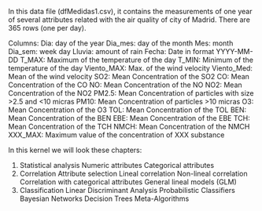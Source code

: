 In this data file (dfMedidas1.csv), it contains the measurements of one year of several attributes related with the air quality of city of Madrid. There are 365 rows (one per day).

Columns:
Dia: day of the year
Dia_mes: day of the month
Mes: month
Dia_sem: week day
Lluvia: amount of rain
Fecha: Date in format YYYY-MM-DD
T_MAX: Maximum of the temperature of the day
T_MIN: Minimum of the temperature of the day
Viento_MAX: Max. of the wind velocity
Viento_Med: Mean of the wind velocity
SO2: Mean Concentration of the SO2
CO: Mean Concentration of the CO
NO: Mean Concentration of the NO
NO2: Mean Concentration of the NO2
PM2.5: Mean Concentration of particles with size >2.5 and <10 micras
PM10: Mean Concentration of particles >10 micras
O3: Mean Concentration of the O3
TOL: Mean Concentration of the TOL
BEN: Mean Concentration of the BEN
EBE: Mean Concentration of the EBE
TCH: Mean Concentration of the TCH
NMCH: Mean Concentration of the NMCH
XXX_MAX: Maximum value of the concentration of XXX substance

In this kernel we will look these chapters:

1. Statistical analysis
    Numeric attributes
    Categorical attributes
2. Correlation
    Attribute selection
    Lineal correlation
    Non-lineal correlation
    Correlation with categorical attributes
    General lineal models (GLM)
3. Classification
    Linear Discriminant Analysis
    Probabilistic Classifiers
    Bayesian Networks
    Decision Trees
    Meta-Algorithms
